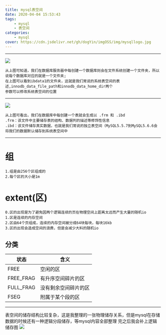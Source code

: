 ```yaml
---
title: mysql表空间
date: 2020-04-04 15:53:43
tags: 
    - mysql
    - 表空间
categories: 
    - mysql
cover: https://cdn.jsdelivr.net/gh/dogYin/imgOSS/img/mysqllogo.jpg
---
```

<hr/>

![](https://cdn.jsdelivr.net/gh/dogYin/imgOSS/img/数据库.PNG)

    从上图可知道，我们在数据库服务器中每创建一个数据库则会在文件系统创建一个文件夹，所以说每个数据库对应的就是一个文件夹;
    在上图可以看到ibdata1的文件夹，这就是我们常说的系统表空间的表述,innodb_data_file_path和innodb_data_home_dir两个
    参数可以修改系统表空间的位置

<hr/>
<img src="https://cdn.jsdelivr.net/gh/dogYin/imgOSS/img/table_ structure.PNG"/>
    
    从上图可看出，我们在数据库中每创建一个表就会生成以 .frm 和 .ibd
    .frm：该文件中主要储存表的结构、数据列的描述等修饰性信息
    .ibd：该文件储存真实数据，也就是我们常说的独立表空间（MySQL5.5.7到MySQL5.6.6会将我们的数据默认储存到系统表空间中
    
    
<hr/>

<h1>组</h1>

    1.组是由256个区组成的
    2.每个区的大小是1m
    
<h1>extent(区)</h1>
    
    0.区的出现是为了避免因两个逻辑连续的页在物理空间上距离太远而产生大量的随机io
    1.区是连续的内存空间
    2.区由64个页组成，连续的内存空间被分成64块每块，每块16kb
    3.区的出现会造成空间的浪费，但是会减少大料的随机io
    
    
   <h2>分类</h2>
   
状态| 含义
 ---|---
FREE|空闲的区
FREE_FRAG|有升序空间碎片的区
FULL_FRAG|没有剩余空间碎片的区
FSEG|附属于某个段的区

<hr/>
表空间的储存结构比较复杂，这是我整理的一张物理储存关系，但是mysql在存储数据的时候还有一种逻辑分段储存，等mysql内容全部整理
完之后我会补上逻辑储存图

<img src="https://cdn.jsdelivr.net/gh/dogYin/imgOSS/img/innodb_table_space.png" />





